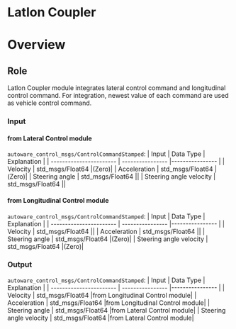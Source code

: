 # Latlon Coupler

# Overview

## Role

Latlon Coupler module integrates lateral control command and longitudinal control command. For integration, newest value of each command are used as vehicle control command.

### Input

#### from Lateral Control module

`autoware_control_msgs/ControlCommandStamped`:
| Input | Data Type | Explanation |
| ----------------------- | ---------------- |---------------- |
| Velocity | std_msgs/Float64 |(Zero)|
| Acceleration | std_msgs/Float64 |(Zero)|
| Steering angle | std_msgs/Float64 ||
| Steering angle velocity | std_msgs/Float64 ||

#### from Longitudinal Control module

`autoware_control_msgs/ControlCommandStamped`:
| Input | Data Type | Explanation |
| ----------------------- | ---------------- |---------------- |
| Velocity | std_msgs/Float64 ||
| Acceleration | std_msgs/Float64 ||
| Steering angle | std_msgs/Float64 |(Zero)|
| Steering angle velocity | std_msgs/Float64 |(Zero)|

### Output

`autoware_control_msgs/ControlCommandStamped`:
| Input | Data Type | Explanation |
| ----------------------- | ---------------- |---------------- |
| Velocity | std_msgs/Float64 |from Longitudinal Control module|
| Acceleration | std_msgs/Float64 |from Longitudinal Control module|
| Steering angle | std_msgs/Float64 |from Lateral Control module|
| Steering angle velocity | std_msgs/Float64 |from Lateral Control module|
